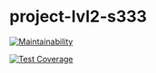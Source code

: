# project-lvl2-s333
[![Maintainability](https://api.codeclimate.com/v1/badges/b65d46f8c2fd7eeee9e1/maintainability)](https://codeclimate.com/github/RomanVr/project-lvl2-s333/maintainability)

[![Test Coverage](https://api.codeclimate.com/v1/badges/b65d46f8c2fd7eeee9e1/test_coverage)](https://codeclimate.com/github/RomanVr/project-lvl2-s333/test_coverage)
